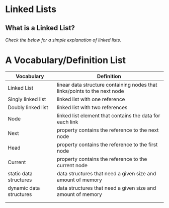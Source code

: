 # Linked Lists

## What is a Linked List?

_Check the below for a simple explanation of linked lists._

# A Vocabulary/Definition List

| Vocabulary              | Definition                                                                |
| ----------------------- | ------------------------------------------------------------------------- |
| Linked List             | linear data structure containing nodes that links/points to the next node |
| Singly linked list      | linked list with one reference                                            |
| Doubly linked list      | linked list with two references                                           |
| Node                    | linked list element that contains the data for each link                  |
| Next                    | property contains the reference to the next node                          |
| Head                    | property contains the reference to the first node                         |
| Current                 | property contains the reference to the current node                       |
| static data structures  | data structures that need a given size and amount of memory               |
| dynamic data structures | data structures that need a given size and amount of memory               |
|  |
|  |
